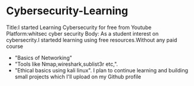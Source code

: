 # Cybersecurity-Learning
Title:I started Learning Cybersecurity for free from Youtube
Platform:whitsec cyber security
Body:
   As a student interest on cybersecrity.I startedd learning using free resources.Without any paid course
   * "Basics of Networking"
   * "Tools like Nmap,wireshark,sublist3r etc,".
   * "Ethical basics using kali linux".
I plan to continue learning and building small projects which I'll upload on my Github profile
